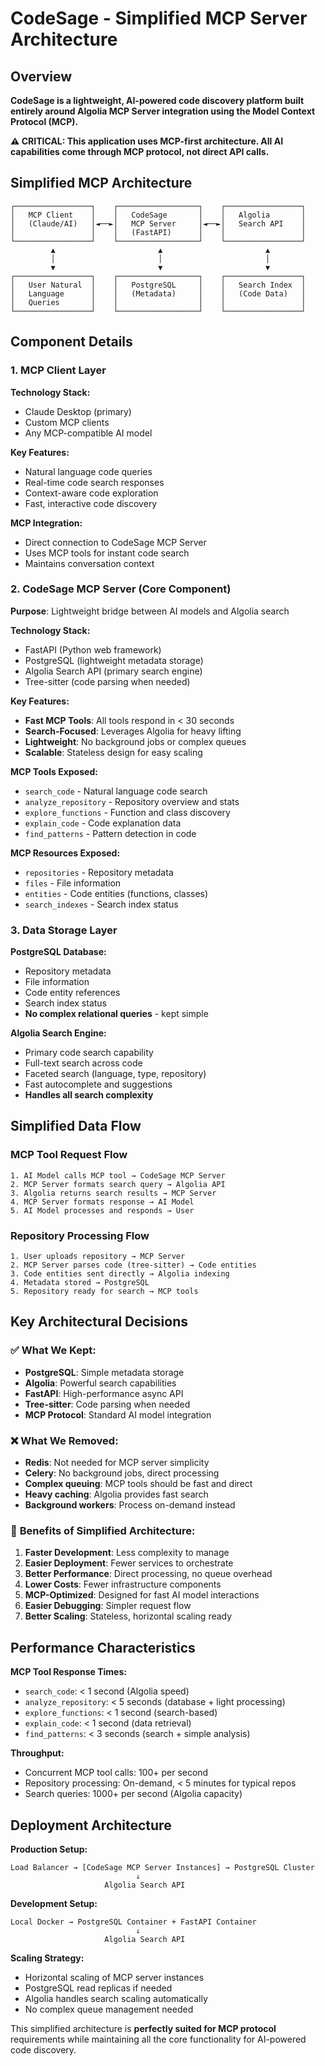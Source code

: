 # CodeSage - Simplified MCP Server Architecture

## Overview

**CodeSage is a lightweight, AI-powered code discovery platform built entirely around Algolia MCP Server integration using the Model Context Protocol (MCP).**

**⚠️ CRITICAL: This application uses MCP-first architecture. All AI capabilities come through MCP protocol, not direct API calls.**

## Simplified MCP Architecture

```arch
┌─────────────────┐    ┌──────────────────┐    ┌─────────────────┐
│   MCP Client    │    │   CodeSage       │    │   Algolia       │
│   (Claude/AI)   │◄──►│   MCP Server     │◄──►│   Search API    │
│                 │    │   (FastAPI)      │    │                 │
└─────────────────┘    └──────────────────┘    └─────────────────┘
         ▲                       ▲                       ▲
         │                       │                       │
         ▼                       ▼                       ▼
┌─────────────────┐    ┌──────────────────┐    ┌─────────────────┐
│   User Natural  │    │   PostgreSQL     │    │   Search Index  │
│   Language      │    │   (Metadata)     │    │   (Code Data)   │
│   Queries       │    │                  │    │                 │
└─────────────────┘    └──────────────────┘    └─────────────────┘
```

## Component Details

### 1. MCP Client Layer

**Technology Stack:**

- Claude Desktop (primary)
- Custom MCP clients
- Any MCP-compatible AI model

**Key Features:**

- Natural language code queries
- Real-time code search responses
- Context-aware code exploration
- Fast, interactive code discovery

**MCP Integration:**

- Direct connection to CodeSage MCP Server
- Uses MCP tools for instant code search
- Maintains conversation context

### 2. CodeSage MCP Server (Core Component)

**Purpose**: Lightweight bridge between AI models and Algolia search

**Technology Stack:**

- FastAPI (Python web framework)
- PostgreSQL (lightweight metadata storage)
- Algolia Search API (primary search engine)
- Tree-sitter (code parsing when needed)

**Key Features:**

- **Fast MCP Tools**: All tools respond in < 30 seconds
- **Search-Focused**: Leverages Algolia for heavy lifting
- **Lightweight**: No background jobs or complex queues
- **Scalable**: Stateless design for easy scaling

**MCP Tools Exposed:**

- `search_code` - Natural language code search
- `analyze_repository` - Repository overview and stats
- `explore_functions` - Function and class discovery
- `explain_code` - Code explanation data
- `find_patterns` - Pattern detection in code

**MCP Resources Exposed:**

- `repositories` - Repository metadata
- `files` - File information
- `entities` - Code entities (functions, classes)
- `search_indexes` - Search index status

### 3. Data Storage Layer

**PostgreSQL Database:**

- Repository metadata
- File information
- Code entity references
- Search index status
- **No complex relational queries** - kept simple

**Algolia Search Engine:**

- Primary code search capability
- Full-text search across code
- Faceted search (language, type, repository)
- Fast autocomplete and suggestions
- **Handles all search complexity**

## Simplified Data Flow

### MCP Tool Request Flow

```text
1. AI Model calls MCP tool → CodeSage MCP Server
2. MCP Server formats search query → Algolia API
3. Algolia returns search results → MCP Server
4. MCP Server formats response → AI Model
5. AI Model processes and responds → User
```

### Repository Processing Flow

```text
1. User uploads repository → MCP Server
2. MCP Server parses code (tree-sitter) → Code entities
3. Code entities sent directly → Algolia indexing
4. Metadata stored → PostgreSQL
5. Repository ready for search → MCP tools
```

## Key Architectural Decisions

### ✅ **What We Kept:**

- **PostgreSQL**: Simple metadata storage
- **Algolia**: Powerful search capabilities
- **FastAPI**: High-performance async API
- **Tree-sitter**: Code parsing when needed
- **MCP Protocol**: Standard AI model integration

### ❌ **What We Removed:**

- **Redis**: Not needed for MCP server simplicity
- **Celery**: No background jobs, direct processing
- **Complex queuing**: MCP tools should be fast and direct
- **Heavy caching**: Algolia provides fast search
- **Background workers**: Process on-demand instead

### 🎯 **Benefits of Simplified Architecture:**

1. **Faster Development**: Less complexity to manage
2. **Easier Deployment**: Fewer services to orchestrate
3. **Better Performance**: Direct processing, no queue overhead
4. **Lower Costs**: Fewer infrastructure components
5. **MCP-Optimized**: Designed for fast AI model interactions
6. **Easier Debugging**: Simpler request flow
7. **Better Scaling**: Stateless, horizontal scaling ready

## Performance Characteristics

**MCP Tool Response Times:**

- `search_code`: < 1 second (Algolia speed)
- `analyze_repository`: < 5 seconds (database + light processing)
- `explore_functions`: < 1 second (search-based)
- `explain_code`: < 1 second (data retrieval)
- `find_patterns`: < 3 seconds (search + simple analysis)

**Throughput:**

- Concurrent MCP tool calls: 100+ per second
- Repository processing: On-demand, < 5 minutes for typical repos
- Search queries: 1000+ per second (Algolia capacity)

## Deployment Architecture

**Production Setup:**

```arch
Load Balancer → [CodeSage MCP Server Instances] → PostgreSQL Cluster
                            ↓
                     Algolia Search API
```

**Development Setup:**

```arch
Local Docker → PostgreSQL Container + FastAPI Container
                            ↓
                     Algolia Search API
```

**Scaling Strategy:**

- Horizontal scaling of MCP server instances
- PostgreSQL read replicas if needed
- Algolia handles search scaling automatically
- No complex queue management needed

This simplified architecture is **perfectly suited for MCP protocol** requirements while maintaining all the core functionality for AI-powered code discovery.
